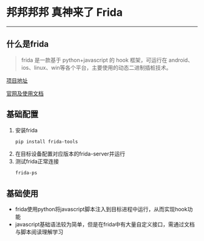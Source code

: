 # 邦邦邦邦 真神来了 Frida

---

## 什么是frida

> frida 是一款基于 python+javascript 的 hook 框架，可运行在 android、ios、linux、win等各个平台，主要使用的动态二进制插桩技术。

[项目地址](https://github.com/frida/frida)

[官网及使用文档](https://frida.re/)

## 基础配置

1. 安装frida
    ```bash
    pip install frida-tools
    ```
2. 在目标设备配置对应版本的frida-server并运行
3. 测试frida正常连接
    ```bash
    frida-ps
    ```

## 基础使用

- frida使用python将javascript脚本注入到目标进程中运行，从而实现hook功能
- javascript基础语法较为简单，但是在frida中有大量自定义接口，需通过文档与脚本阅读理解学习